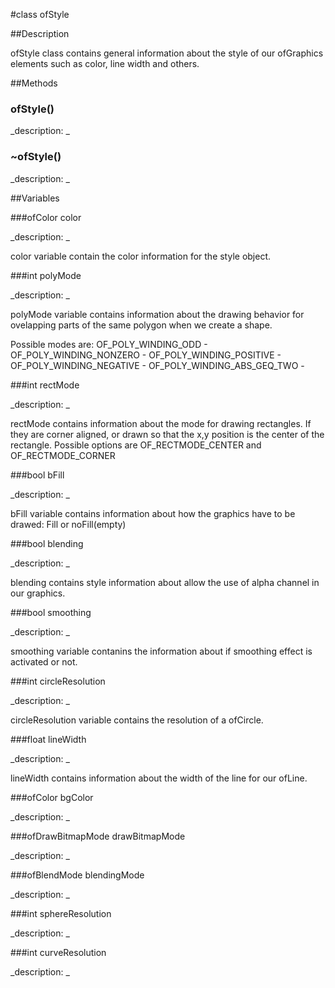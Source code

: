 #class ofStyle


##Description








ofStyle class contains general information about the style of our ofGraphics elements such as color, line width and others.









##Methods



### ofStyle()

<!--

_syntax: ofStyle()_

_name: ofStyle_

_returns: _

_returns_description: _

_parameters: _

_access: public_

_version_started: 006_

_version_deprecated: _

_summary: _

_constant: False_

_static: no_

_visible: True_

_advanced: False_



-->

_description: _































### ~ofStyle()

<!--

_syntax: ~ofStyle()_

_name: ~ofStyle_

_returns: _

_returns_description: _

_parameters: _

_access: public_

_version_started: 006_

_version_deprecated: _

_summary: _

_constant: False_

_static: no_

_visible: True_

_advanced: False_



-->

_description: _































##Variables



###ofColor color

<!--

_name: color_

_type: ofColor_

_access: public_

_version_started: 006_

_version_deprecated: _

_summary: _

_visible: True_

_constant: False_

_advanced: False_



-->

_description: _



color variable contain the color information for the style object.

























###int polyMode

<!--

_name: polyMode_

_type: int_

_access: public_

_version_started: 006_

_version_deprecated: _

_summary: _

_visible: True_

_constant: False_

_advanced: False_



-->

_description: _



polyMode variable contains information about the drawing behavior for ovelapping parts of the same polygon when we create a shape.

Possible modes are:
OF_POLY_WINDING_ODD -
OF_POLY_WINDING_NONZERO -
OF_POLY_WINDING_POSITIVE -
OF_POLY_WINDING_NEGATIVE -
OF_POLY_WINDING_ABS_GEQ_TWO - 

























###int rectMode

<!--

_name: rectMode_

_type: int_

_access: public_

_version_started: 006_

_version_deprecated: _

_summary: _

_visible: True_

_constant: False_

_advanced: False_



-->

_description: _



rectMode contains information about the mode for drawing rectangles.
If they are corner aligned, or drawn so that the x,y position is the center of the rectangle. Possible options are OF_RECTMODE_CENTER and OF_RECTMODE_CORNER

























###bool bFill

<!--

_name: bFill_

_type: bool_

_access: public_

_version_started: 006_

_version_deprecated: _

_summary: _

_visible: True_

_constant: False_

_advanced: False_



-->

_description: _



bFill variable contains information about how the graphics have to be drawed: Fill or noFill(empty)

























###bool blending

<!--

_name: blending_

_type: bool_

_access: public_

_version_started: 006_

_version_deprecated: _

_summary: _

_visible: True_

_constant: False_

_advanced: False_



-->

_description: _



blending contains style information about allow the use of alpha channel in our graphics. 

























###bool smoothing

<!--

_name: smoothing_

_type: bool_

_access: public_

_version_started: 006_

_version_deprecated: _

_summary: _

_visible: True_

_constant: False_

_advanced: False_



-->

_description: _



smoothing variable contanins the information about if smoothing effect is activated or not.

























###int circleResolution

<!--

_name: circleResolution_

_type: int_

_access: public_

_version_started: 006_

_version_deprecated: _

_summary: _

_visible: True_

_constant: False_

_advanced: False_



-->

_description: _



circleResolution variable contains the resolution of a ofCircle.

























###float lineWidth

<!--

_name: lineWidth_

_type: float_

_access: public_

_version_started: 006_

_version_deprecated: _

_summary: _

_visible: True_

_constant: False_

_advanced: False_



-->

_description: _



lineWidth contains information about the width of the line for our ofLine.

























###ofColor bgColor

<!--

_name: bgColor_

_type: ofColor_

_access: public_

_version_started: 007_

_version_deprecated: _

_summary: _

_visible: True_

_constant: True_

_advanced: False_



-->

_description: _














###ofDrawBitmapMode drawBitmapMode

<!--

_name: drawBitmapMode_

_type: ofDrawBitmapMode_

_access: public_

_version_started: 007_

_version_deprecated: _

_summary: _

_visible: True_

_constant: True_

_advanced: False_



-->

_description: _














###ofBlendMode blendingMode

<!--

_name: blendingMode_

_type: ofBlendMode_

_access: public_

_version_started: 007_

_version_deprecated: _

_summary: _

_visible: True_

_constant: True_

_advanced: False_



-->

_description: _














###int sphereResolution

<!--

_name: sphereResolution_

_type: int_

_access: public_

_version_started: 007_

_version_deprecated: _

_summary: _

_visible: True_

_constant: True_

_advanced: False_



-->

_description: _














###int curveResolution

<!--

_name: curveResolution_

_type: int_

_access: public_

_version_started: 007_

_version_deprecated: _

_summary: _

_visible: True_

_constant: True_

_advanced: False_



-->

_description: _














